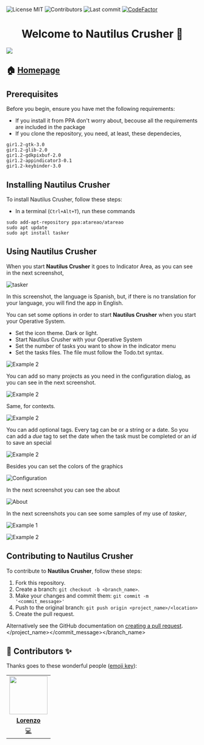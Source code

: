 
<!-- start project-info -->
<!--
project_title: Nautilus Crusher
github_project: https://github.com/atareao/nautilus-crusher
license: MIT
icon: /datos/Sync/Programacion/Python/readmemaker/icon
homepage: https://www.atareao.es
license-badge: True
contributors-badge: True
lastcommit-badge: True
codefactor-badge: True
--->

<!-- end project-info -->

<!-- start badges -->

![License MIT](https://img.shields.io/badge/license-MIT-green)
![Contributors](https://img.shields.io/github/contributors-anon/atareao/nautilus-crusher)
![Last commit](https://img.shields.io/github/last-commit/atareao/nautilus-crusher)
[![CodeFactor](https://www.codefactor.io/repository/github/atareao/nautilus-crusher/badge/master)](https://www.codefactor.io/repository/github/atareao/nautilus-crusher/overview/master)
<!-- end badges -->

<!-- start description -->
<h1 align="center">Welcome to <span id="project_title">Nautilus Crusher</span> 👋</h1>
<p>
<a href="https://www.atareao.es" id="homepage" rel="nofollow">
<img id="icon" src="../../Python/readmemaker/icon"/>
</a>
</p>
<h2>🏠 <a href="https://www.atareao.es" id="homepage">Homepage</a></h2>



<!-- end description -->

<!-- start prerequisites -->
## Prerequisites

Before you begin, ensure you have met the following requirements:

* If you install it from PPA don't worry about, becouse all the requirements are included in the package
* If you clone the repository, you need, at least, these dependecies,

```
gir1.2-gtk-3.0
gir1.2-glib-2.0
gir1.2-gdkpixbuf-2.0
gir1.2-appindicator3-0.1
gir1.2-keybinder-3.0
```



<!-- end prerequisites -->

<!-- start installing -->
## Installing <span id="project_title">Nautilus Crusher</span>

To install <span id="project_title">Nautilus Crusher</span>, follow these steps:

* In a terminal (`Ctrl+Alt+T`), run these commands

```
sudo add-apt-repository ppa:atareao/atareao
sudo apt update
sudo apt install tasker
```



<!-- end installing -->

<!-- start using -->
## Using <span id="project_title">Nautilus Crusher</span>

When you start <strong><span id="project_title">Nautilus Crusher</span></strong> it goes to Indicator Area, as you can see in the next screenshot,

![tasker](./screenshots/screenshot_01.png)

In this screenshot, the language is Spanish, but, if there is no translation for your language, you will find the app in English.

You can set some options in order to start  <strong><span id="project_title">Nautilus Crusher</span></strong> when you start your Operative System.

* Set the icon theme. Dark or light.
* Start <span id="project_title">Nautilus Crusher</span> with your Operative System
* Set the number of tasks you want to show in the indicator menu
* Set the tasks files. The file must follow the Todo.txt syntax.

![Example 2](./screenshots/screenshot_06.png)

You can add so many projects as you need in the configuration dialog, as you can see in the next screenshot.

![Example 2](./screenshots/screenshot_07.png)

Same, for contexts.

![Example 2](./screenshots/screenshot_08.png)

You can add optional tags. Every tag can be or a string or a date. So you can add a *due* tag to set the date when the task must be completed or an *id* to save an special


![Example 2](./screenshots/screenshot_09.png)

Besides you can set the colors of the graphics

![Configuration](./screenshots/screenshot_02.png)

In the next screenshot you can see the about

![About](./screenshots/screenshot_03.png)

In the next screenshots you can see some samples of my use of *tasker*,

![Example 1](./screenshots/screenshot_04.png)

![Example 2](./screenshots/screenshot_05.png)



<!-- end using -->

<!-- start contributing -->
## Contributing to <span id="project_title">Nautilus Crusher</span>

To contribute to **<span id="project_title">Nautilus Crusher</span>**, follow these steps:

1. Fork this repository.
2. Create a branch: `git checkout -b <branch_name>`.
3. Make your changes and commit them: `git commit -m '<commit_message>'`
4. Push to the original branch: `git push origin <project_name>/<location>`
5. Create the pull request.

Alternatively see the GitHub documentation on [creating a pull request](https://help.github.com/en/github/collaborating-with-issues-and-pull-requests/creating-a-pull-request).
</location></project_name></commit_message></branch_name>


<!-- end contributing -->

<!-- start contributors -->
## 👤 Contributors ✨

Thanks goes to these wonderful people ([emoji key](https://allcontributors.org/docs/en/emoji-key)):



<!-- end contributors -->

<!-- start table-contributors -->

<table id="contributors">
	<tr id="info_avatar">
		<td id="atareao" align="center">
			<a href="https://github.com/atareao">
				<img src="https://avatars3.githubusercontent.com/u/298055?v=4" width="100px"/>
			</a>
		</td>
	</tr>
	<tr id="info_name">
		<td id="atareao" align="center">
			<a href="https://github.com/atareao">
				<strong>Lorenzo</strong>
			</a>
		</td>
	</tr>
	<tr id="info_commit">
		<td id="atareao" align="center">
			<a href="/commits?author=atareao">
				<span id="role">💻</span>
			</a>
		</td>
	</tr>
</table>
<!-- end table-contributors -->

